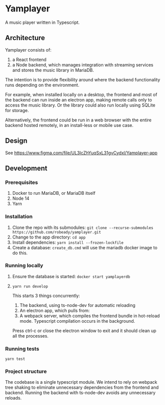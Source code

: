 # Yamplayer

A music player written in Typescript.


## Architecture

Yamplayer consists of:

1. a React frontend
2. a Node backend, which manages integration with streaming services and stores the music library in MariaDB.

The intention is to provide flexibility around where the backend functionality runs depending on the environment.

For example, when installed locally on a desktop, the frontend and most of the backend can run inside an electron app, making remote calls only to access the music library. Or the library could also run locally using SQLite for storage.

Alternatively, the frontend could be run in a web browser with the entire backend hosted remotely, in an install-less or mobile use case.


## Design

See https://www.figma.com/file/UL3IcZhYuqSxL31gvCydxl/Yamplayer-app


## Development

### Prerequisites

1. Docker to run MariaDB, or MariaDB itself
2. Node 14
3. Yarn

### Installation

1. Clone the repo with its submodules: `git clone --recurse-submodules https://github.com/robeady/yamplayer.git`  
2. Change to the app directory: `cd app`
3. Install dependencies: `yarn install --frozen-lockfile`
4. Create a database: `create_db.cmd` will use the mariadb docker image to do this.

### Running locally

1. Ensure the database is started: `docker start yamplayerdb`
2. `yarn run develop`

    This starts 3 things concurrently:

    1. The backend, using ts-node-dev for automatic reloading
    2. An electron app, which pulls from:
    3. A webpack server, which compiles the frontend bundle in hot-reload mode. Typescript compilation occurs in the background.

    Press ctrl-c or close the electron window to exit and it should clean up all the processes.

### Running tests

`yarn test`

### Project structure

The codebase is a single typescript module. We intend to rely on webpack tree shaking to eliminate unnecessary dependencies from the frontend and backend. Running the backend with ts-node-dev avoids any unnecessary reloads.